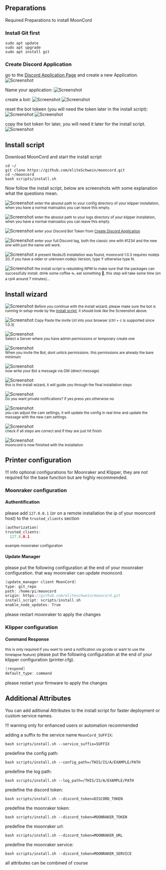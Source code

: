 ## Preparations
Required Preparations to install MoonCord

### Install Git first
```shell
sudo apt update
sudo apt upgrade
sudo apt install git
```

### Create Discord Application
go to the [Discord Application Page](https://discord.com/developers/applications) and create a new Application.
![Screenshot](img/discordApplicationPage.png)

Name your application:
![Screenshot](img/nameApplication.png)

create a bot:
![Screenshot](img/createBot1.png)
![Screenshot](img/createBot2.png)

reset the bot tokeen (you will need the token later in the install script):
![Screenshot](img/resetToken1.png)
![Screenshot](img/resetToken2.png)

copy the bot token for later, you will need it later for the install script.
![Screenshot](img/copyToken.png)

## Install script

Download MoonCord and start the install script
```shell
cd ~/
git clone https://github.com/eliteSchwein/mooncord.git
cd ~/mooncord
bash scripts/install.sh
```

Now follow the install script, below are screenshots with some explanation what the questions mean.

![Screenshot](img/question1.png)
<small>enter the absolut path to your config directory of your klipper installation, when you have a normal mainsailos you can leave this empty.</small>

![Screenshot](img/question2.png)
<small>enter the absolut path to your logs directory of your klipper installation, when you have a normal mainsailos you can leave this empty.</small>

![Screenshot](img/question3.png)
<small>enter your Discord Bot Token from [Create Discord Application](#create-discord-application)</small>

![Screenshot](img/question4.png)
<small>enter your full Discord tag, both the classic one with #1234 and the new one with just the name will work.</small>

![Screenshot](img/question5.png)
<small>A present NodeJS installation was found, mooncord 1.0.3 requires nodejs 20, if you have a older or unknown nodejs Version, type Y otherwise type N.</small>

![Screenshot](img/question6.png)
<small>the install script is rebuilding NPM to make sure that the packages can successfully install. drink some coffee ☕, eat something 🍔, this step will take some time (on a rpi4 around 7 minutes)... </small>

## Install wizard
![Screenshot](img/wizard1.png)
<small>Before you continue with the install wizard, please make sure the bot is running in setup mode by the [install script](#install-script),
it should look like the Screenshot above.</small>

![Screenshot](img/wizard2.png)
<small>Copy Paste the invite Url into your browser (ctrl + c is supported since 1.0.3)</small>

![Screenshot](img/wizard3.png)         
<small>Select a Server where you have admin permissions or temporary create one</small>

![Screenshot](img/wizard4.png)         
<small>When you invite the Bot, dont untick permissions. this permissions are already the bare minimum</small>

![Screenshot](img/wizard5.png)         
<small>now write your Bot a message via DM (direct message)</small>

![Screenshot](img/wizard6.png)         
<small>this is the install wizard, it will guide you through the final installation steps</small>

![Screenshot](img/wizard7.png)         
<small>Do you want private notifications? if yes press yes otherwise no</small>

![Screenshot](img/wizard8.png)         
<small>you can adjust the cam settings, it will update the config in real time and update the message with the new cam settings.</small>

![Screenshot](img/wizard9.png)         
<small>check if all steps are correct and if they are just hit finish</small>

![Screenshot](img/wizard10.png)         
<small>mooncord is now finished with the installation</small>

## Printer configuration
!!! info
    optional configurations for Moonraker and Klipper, they are not required for the base function but are highly recommended.

### Moonraker configuration

#### Authentification
please add `127.0.0.1` (or on a remote installation the ip of your mooncord host) to the `trusted_clients` section
```c
[authorization]
trusted_clients:
  127.0.0.1
```
<small>example moonraker configuration</small>

#### Update Manager
please put the following configuration at the end of your moonraker configuration. that way moonraker can update mooncord.
```c
[update_manager client MoonCord]
type: git_repo
path: /home/pi/mooncord
origin: https://github.com/eliteschwein/mooncord.git
install_script: scripts/install.sh
enable_node_updates: True
```
please restart moonraker to apply the changes

### Klipper configuration

#### Command Response
<small>this is only required if you want to send a notification via gcode or want to use the timelapse feature)</small>
please put the following configuration at the end of your klipper configuration (printer.cfg).
```c
[respond]
default_type: command
```
please restart your firmware to apply the changes

## Additional Attributes
You can add aditional Attributes to the install script for faster deployment or custom service names.

!!! warning 
    only for enhanced users or automation recommended

adding a suffix to the service name `MoonCord_SUFFIX`:
```shell
bash scripts/install.sh --service_suffix=SUFFIX
```

predefine the config path:
```shell
bash scripts/install.sh --config_path=/THIS/IS/A/EXAMPLE/PATH
```

predefine the log path:
```shell
bash scripts/install.sh --log_path=/THIS/IS/A/EXAMPLE/PATH
```

predefine the discord token:
```shell
bash scripts/install.sh --discord_token=DISCORD_TOKEN
```

predefine the moonraker token:
```shell
bash scripts/install.sh --discord_token=MOONRAKER_TOKEN
```

predefine the moonraker url:
```shell
bash scripts/install.sh --discord_token=MOONRAKER_URL
```

predefine the moonraker service:
```shell
bash scripts/install.sh --discord_token=MOONRAKER_SERVICE
```

all attributes can be combined of course